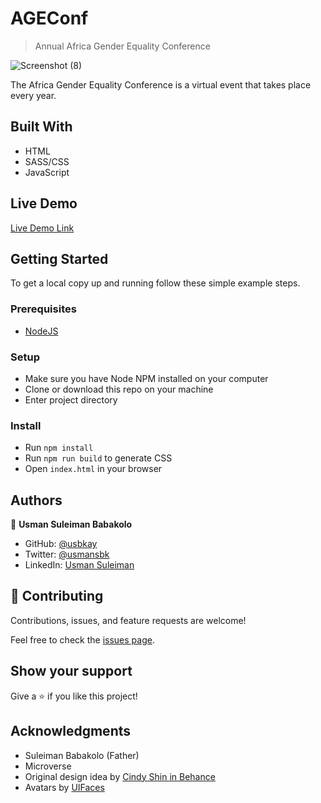 # AGEConf

> Annual Africa Gender Equality Conference

![Screenshot (8)](https://user-images.githubusercontent.com/10219539/123554488-27e07180-d778-11eb-93e1-e5d31918fc9e.png)

The Africa Gender Equality Conference is a virtual event that takes place every year.

## Built With

- HTML
- SASS/CSS
- JavaScript

## Live Demo

[Live Demo Link](https://usmansbk.github.io/html-css-js-captsone/)

## Getting Started

To get a local copy up and running follow these simple example steps.

### Prerequisites

- [NodeJS](https://nodejs.org/en/)

### Setup

- Make sure you have Node NPM installed on your computer
- Clone or download this repo on your machine
- Enter project directory

### Install

- Run `npm install`
- Run `npm run build` to generate CSS
- Open `index.html` in your browser

## Authors

👤 **Usman Suleiman Babakolo**

- GitHub: [@usbkay](https://github.com/usbkay)
- Twitter: [@usmansbk](https://twitter.com/usmansbk)
- LinkedIn: [Usman Suleiman](https://www.linkedin.com/in/usman-suleiman-82b444140/)

## 🤝 Contributing

Contributions, issues, and feature requests are welcome!

Feel free to check the [issues page](../../issues/).

## Show your support

Give a ⭐️ if you like this project!

## Acknowledgments

- Suleiman Babakolo (Father)
- Microverse
- Original design idea by [Cindy Shin in Behance](https://www.behance.net/adagio07)
- Avatars by [UIFaces](https://uifaces.co/)
